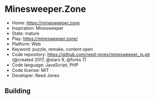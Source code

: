 # Minesweeper.Zone

- Home: https://minesweeper.zone
- Inspiration: Minesweeper
- State: mature
- Play: https://minesweeper.zone/
- Platform: Web
- Keyword: puzzle, remake, content open
- Code repository: https://github.com/reed-jones/minesweeper_js.git (@created 2017, @stars 9, @forks 7)
- Code language: JavaScript, PHP
- Code license: MIT
- Developer: Reed Jones

## Building
